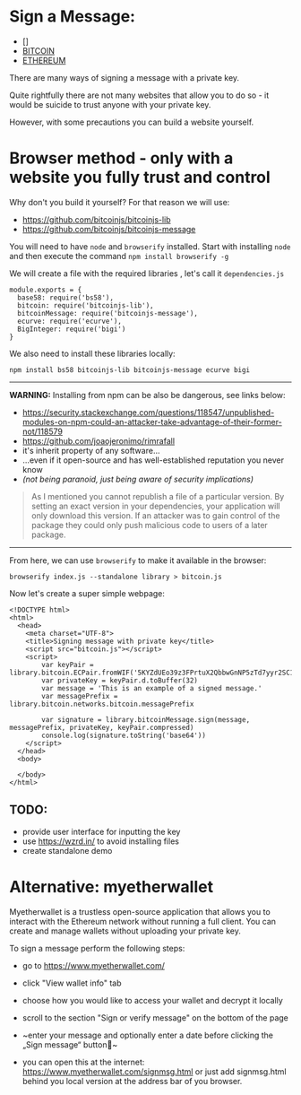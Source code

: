 # Sign a Message:

* []
* [BITCOIN](#bitcoin)
* [ETHEREUM](#ethereum)

There are many ways of signing a message with a private key.

Quite rightfully there are not many websites that allow you to do so - it would be suicide to trust anyone with your private key.

However, with some precautions you can build a website yourself.

# Browser method - only with a website you fully **trust** and **control**

Why don't you build it yourself? For that reason we will use:

- https://github.com/bitcoinjs/bitcoinjs-lib
- https://github.com/bitcoinjs/bitcoinjs-message

You will need to have `node` and `browserify` installed. Start with installing `node` and then execute the command `npm install browserify -g`

We will create a file with the required libraries , let's call it `dependencies.js`

```
module.exports = {
  base58: require('bs58'),
  bitcoin: require('bitcoinjs-lib'),
  bitcoinMessage: require('bitcoinjs-message'),
  ecurve: require('ecurve'),
  BigInteger: require('bigi')
}
```

We also need to install these libraries locally:

 `npm install bs58 bitcoinjs-lib bitcoinjs-message ecurve bigi`

---

**WARNING:** Installing from npm can be also be dangerous, see links below:

- https://security.stackexchange.com/questions/118547/unpublished-modules-on-npm-could-an-attacker-take-advantage-of-their-former-not/118579
- https://github.com/joaojeronimo/rimrafall
- it's inherit property of any software...
- ...even if it open-source and has well-established reputation you never know
- _(not being paranoid, just being aware of security implications)_

>  As I mentioned you cannot republish a file of  a particular version. By setting an exact version in your dependencies, your application will only download this version. If an attacker was to gain control of the package they could only push malicious code to users of a later package.

---

From here, we can use `browserify` to make it available in the browser:

`browserify index.js --standalone library > bitcoin.js`

Now let's create a super simple webpage:
```
<!DOCTYPE html>
<html>
  <head>
    <meta charset="UTF-8">
    <title>Signing message with private key</title>
    <script src="bitcoin.js"></script>
	<script>
		var keyPair = library.bitcoin.ECPair.fromWIF('5KYZdUEo39z3FPrtuX2QbbwGnNP5zTd7yyr2SC1j299sBCnWjss')
		var privateKey = keyPair.d.toBuffer(32)
		var message = 'This is an example of a signed message.'
		var messagePrefix = library.bitcoin.networks.bitcoin.messagePrefix
		 
		var signature = library.bitcoinMessage.sign(message, messagePrefix, privateKey, keyPair.compressed)
		console.log(signature.toString('base64'))
	</script>
  </head>
  <body>
  
  </body>
</html>
```

## TODO:

- provide user interface for inputting the key
- use https://wzrd.in/ to avoid installing files
- create standalone demo


# Alternative: myetherwallet

Myetherwallet is a trustless open-source application that allows you to interact with the Ethereum network without running a full client. You can create and manage wallets without uploading your private key.

To sign a message perform the following steps:

- go to https://www.myetherwallet.com/
- click "View wallet info" tab
- choose how you would like to access your wallet and decrypt it locally
- scroll to the section "Sign or verify message" on the bottom of the page
- ~enter your message and optionally enter a date before clicking the „Sign message“ button~

- you can open this at the internet: https://www.myetherwallet.com/signmsg.html
or just add signmsg.html behind you local version at the address bar of you browser.